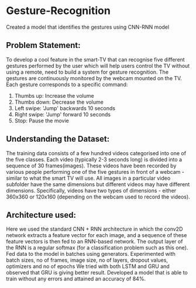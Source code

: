 # Gesture-Recognition
Created a model that identifies the gestures using CNN-RNN model

## Problem Statement:
To develop a cool feature in the smart-TV that can recognise five different gestures performed by the user which will help users control the TV without using a remote, need to build a system for gesture recognition.
The gestures are continuously monitored by the webcam mounted on the TV. Each gesture corresponds to a specific command:

1. Thumbs up:  Increase the volume
2. Thumbs down: Decrease the volume
3. Left swipe: 'Jump' backwards 10 seconds
4. Right swipe: 'Jump' forward 10 seconds  
5. Stop: Pause the movie

## Understanding the Dataset:
The training data consists of a few hundred videos categorised into one of the five classes. Each video (typically 2-3 seconds long) is divided into a sequence of 30 frames(images). These videos have been recorded by various people performing one of the five gestures in front of a webcam - similar to what the smart TV will use.
All images in a particular video subfolder have the same dimensions but different videos may have different dimensions. Specifically, videos have two types of dimensions - either 360x360 or 120x160 (depending on the webcam used to record the videos). 

## Architecture used:
Here we used the standard CNN + RNN architecture in which the conv2D network extracts a feature vector for each image, and a sequence of these feature vectors is then fed to an RNN-based network. The output layer of the RNN is a regular softmax (for a classification problem such as this one).
Fed data to the model in batches using generators. 
Experimented with batch sizes, no of frames, image size, no of layers, dropout values, optimizers and no of epochs
We tried with both LSTM and GRU and observed that GRU is giving better result.
Developed a model that is able to train without any errors and attained an accuracy of 84%.
